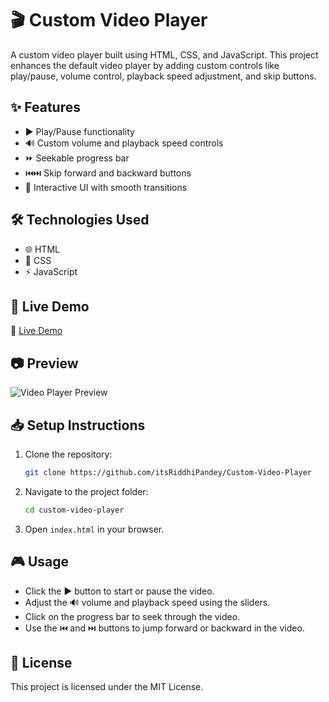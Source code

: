 # 🎬 Custom Video Player

A custom video player built using HTML, CSS, and JavaScript. This project enhances the default video player by adding custom controls like play/pause, volume control, playback speed adjustment, and skip buttons.

## ✨ Features
- ▶️ Play/Pause functionality
- 🔊 Custom volume and playback speed controls
- ⏩ Seekable progress bar
- ⏮️⏭️ Skip forward and backward buttons
- 🎨 Interactive UI with smooth transitions

## 🛠️ Technologies Used
- 🌐 HTML
- 🎨 CSS
- ⚡ JavaScript

## 🚀 Live Demo
🔗 [Live Demo](https://your-live-demo-link.com)

## 📷 Preview
![Video Player Preview](https://your-preview-image-link.com)

## 📥 Setup Instructions
1. Clone the repository:
   ```sh
   git clone https://github.com/itsRiddhiPandey/Custom-Video-Player 
   ```
2. Navigate to the project folder:
   ```sh
   cd custom-video-player
   ```
3. Open `index.html` in your browser.

## 🎮 Usage
- Click the ▶️ button to start or pause the video.
- Adjust the 🔊 volume and playback speed using the sliders.
- Click on the progress bar to seek through the video.
- Use the ⏮️ and ⏭️ buttons to jump forward or backward in the video.

## 📜 License
This project is licensed under the MIT License.

